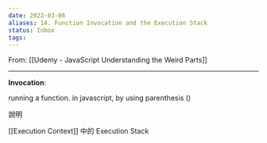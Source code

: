 ```yaml
---
date: 2022-03-06
aliases: 14. Function Invocation and the Execution Stack
status: Inbox
tags:
---
```


From: [[Udemy - JavaScript Understanding the Weird Parts]]

---

**Invocation**:

running a function. in javascript, by using parenthesis ()

說明

[[Execution Context]] 中的 Execution Stack